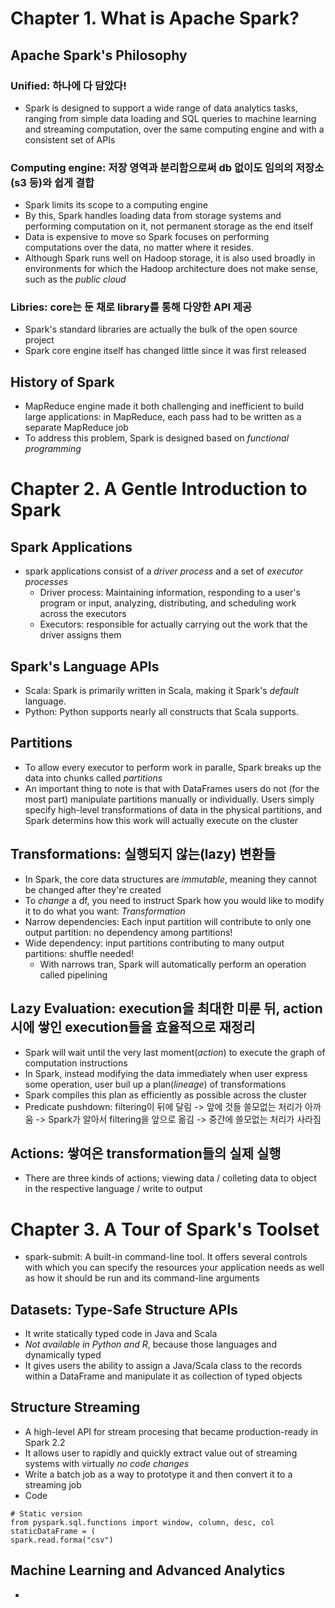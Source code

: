 # Chapter 1. What is Apache Spark?
## Apache Spark's Philosophy
### Unified: 하나에 다 담았다!
  - Spark is designed to support a wide range of data analytics tasks, ranging from simple data loading and SQL queries to machine learning and streaming computation, over the same computing engine and with a consistent set of APIs
### Computing engine: 저장 영역과 분리함으로써 db 없이도 임의의 저장소(s3 등)와 쉽게 결합
  - Spark limits its scope to a computing engine
  - By this, Spark handles loading data from storage systems and performing computation on it, not permanent storage as the end itself
  - Data is expensive to move so Spark focuses on performing computations over the data, no matter where it resides.
  - Although Spark runs well on Hadoop storage, it is also used broadly in environments for which the Hadoop architecture does not make sense, such as the *public cloud*
### Libries: core는 둔 채로 library를 통해 다양한 API 제공
  - Spark's standard libraries are actually the bulk of the open source project
  - Spark core engine itself has changed little since it was first released

## History of Spark
  - MapReduce engine made it both challenging and inefficient to build large applications: in MapReduce, each pass had to be written as a separate MapReduce job
  - To address this problem, Spark is designed based on *functional programming*


# Chapter 2. A Gentle Introduction to Spark
## Spark Applications
  - spark applications consist of a *driver process* and a set of *executor processes*
    - Driver process: Maintaining information, responding to a user's program or input, analyzing, distributing, and scheduling work across the executors
    - Executors: responsible for actually carrying out the work that the driver assigns them
## Spark's Language APIs
  - Scala: Spark is primarily written in Scala, making it Spark's *default* language.
  - Python: Python supports nearly all constructs that Scala supports.
## Partitions
  - To allow every executor to perform work in paralle, Spark breaks up the data into chunks called *partitions*
  - An important thing to note is that with DataFrames users do not (for the most part) manipulate partitions manually or individually. Users simply specify high-level transformations of data in the physical partitions, and Spark determins how this work will actually execute on the cluster
## Transformations: 실행되지 않는(lazy) 변환들
  - In Spark, the core data structures are *immutable*, meaning they cannot be changed after they're created
  - To *change* a df, you need to instruct Spark how you would like to modify it to do what you want: *Transformation*
  - Narrow dependencies: Each input partition will contribute to only one output partition: no dependency among partitions!
  - Wide dependency: input partitions contributing to many output partitions: shuffle needed!
    - With narrows tran, Spark will automatically perform an operation called pipelining
## Lazy Evaluation: execution을 최대한 미룬 뒤, action 시에 쌓인 execution들을 효율적으로 재정리
  - Spark will wait until the very last moment(*action*) to execute the graph of computation instructions
  - In Spark, instead modifying the data immediately when user express some operation, user buil up a plan(*lineage*) of transformations
  - Spark compiles this plan as efficiently as possible across the cluster
  - Predicate pushdown: filtering이 뒤에 달림 -> 앞에 것들 쓸모없는 처리가 아까움 -> Spark가 알아서 filtering을 앞으로 옮김 -> 중간에 쓸모없는 처리가 사라짐
## Actions: 쌓여온 transformation들의 실제 실행
  - There are three kinds of actions; viewing data / colleting data to object in the respective language / write to output
  
# Chapter 3. A Tour of Spark's Toolset
- spark-submit: A built-in command-line tool. It offers several controls with which you can specify the resources your application needs as well as how it should be run and its command-line arguments

## Datasets: Type-Safe Structure APIs
  - It write statically typed code in Java and Scala
  - *Not available in Python and R*, because those languages and dynamically typed
  - It  gives users the ability to assign a Java/Scala class to the records within a DataFrame and manipulate it as collection of typed objects

## Structure Streaming
  - A high-level API for stream procesing that became production-ready in Spark 2.2
  - It allows user to rapidly and quickly extract value out of streaming systems with virtually *no code changes*
  - Write a batch job as a way to prototype it and then convert it to a streaming job
  - Code
```
# Static version
from pyspark.sql.functions import window, column, desc, col
staticDataFrame = (
spark.read.forma("csv")
```

## Machine Learning and Advanced Analytics
  - 
